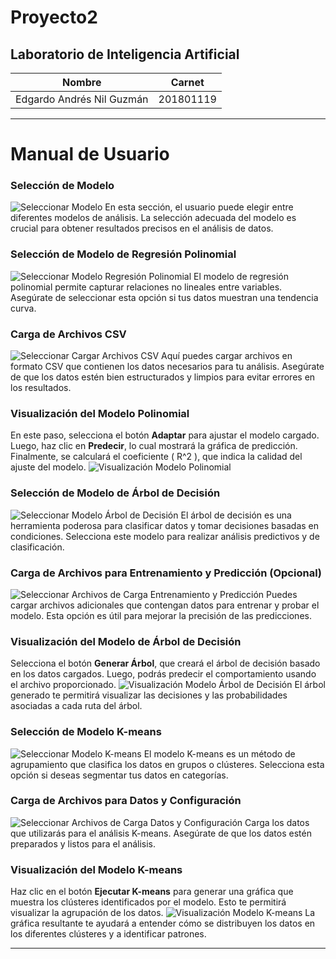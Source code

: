 # Proyecto2

## Laboratorio de Inteligencia Artificial

| Nombre                       | Carnet    |
| ---------------------------- | --------- |
| Edgardo Andrés Nil Guzmán    | 201801119 |
---

# Manual de Usuario

### Selección de Modelo
![Seleccionar Modelo](/imagenes/1.png)
En esta sección, el usuario puede elegir entre diferentes modelos de análisis. La selección adecuada del modelo es crucial para obtener resultados precisos en el análisis de datos.

### Selección de Modelo de Regresión Polinomial
![Seleccionar Modelo Regresión Polinomial](/imagenes/2.png)
El modelo de regresión polinomial permite capturar relaciones no lineales entre variables. Asegúrate de seleccionar esta opción si tus datos muestran una tendencia curva.

### Carga de Archivos CSV
![Seleccionar Cargar Archivos CSV](/imagenes/4.png)
Aquí puedes cargar archivos en formato CSV que contienen los datos necesarios para tu análisis. Asegúrate de que los datos estén bien estructurados y limpios para evitar errores en los resultados.

### Visualización del Modelo Polinomial
En este paso, selecciona el botón **Adaptar** para ajustar el modelo cargado. Luego, haz clic en **Predecir**, lo cual mostrará la gráfica de predicción. Finalmente, se calculará el coeficiente \( R^2 \), que indica la calidad del ajuste del modelo.
![Visualización Modelo Polinomial](/imagenes/5.png)


### Selección de Modelo de Árbol de Decisión
![Seleccionar Modelo Árbol de Decisión](/imagenes/6.png)
El árbol de decisión es una herramienta poderosa para clasificar datos y tomar decisiones basadas en condiciones. Selecciona este modelo para realizar análisis predictivos y de clasificación.

### Carga de Archivos para Entrenamiento y Predicción (Opcional)
![Seleccionar Archivos de Carga Entrenamiento y Predicción](/imagenes/8.png)
Puedes cargar archivos adicionales que contengan datos para entrenar y probar el modelo. Esta opción es útil para mejorar la precisión de las predicciones.

### Visualización del Modelo de Árbol de Decisión
Selecciona el botón **Generar Árbol**, que creará el árbol de decisión basado en los datos cargados. Luego, podrás predecir el comportamiento usando el archivo proporcionado.
![Visualización Modelo Árbol de Decisión](/imagenes/9.png)
El árbol generado te permitirá visualizar las decisiones y las probabilidades asociadas a cada ruta del árbol.

### Selección de Modelo K-means
![Seleccionar Modelo K-means](/imagenes/10.png)
El modelo K-means es un método de agrupamiento que clasifica los datos en grupos o clústeres. Selecciona esta opción si deseas segmentar tus datos en categorías.

### Carga de Archivos para Datos y Configuración
![Seleccionar Archivos de Carga Datos y Configuración](/imagenes/11.png)
Carga los datos que utilizarás para el análisis K-means. Asegúrate de que los datos estén preparados y listos para el análisis.

### Visualización del Modelo K-means
Haz clic en el botón **Ejecutar K-means** para generar una gráfica que muestra los clústeres identificados por el modelo. Esto te permitirá visualizar la agrupación de los datos.
![Visualización Modelo K-means](/imagenes/12.png)
La gráfica resultante te ayudará a entender cómo se distribuyen los datos en los diferentes clústeres y a identificar patrones.

---
